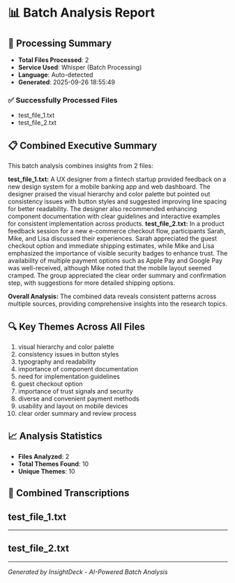 # 📊 Batch Analysis Report

## 🎯 Processing Summary
- **Total Files Processed**: 2
- **Service Used**: Whisper (Batch Processing)
- **Language**: Auto-detected
- **Generated**: 2025-09-26 18:55:49

### ✅ Successfully Processed Files
- test_file_1.txt
- test_file_2.txt

## 📋 Combined Executive Summary
This batch analysis combines insights from 2 files:

**test_file_1.txt:** A UX designer from a fintech startup provided feedback on a new design system for a mobile banking app and web dashboard. The designer praised the visual hierarchy and color palette but pointed out consistency issues with button styles and suggested improving line spacing for better readability. The designer also recommended enhancing component documentation with clear guidelines and interactive examples for consistent implementation across products.
**test_file_2.txt:** In a product feedback session for a new e-commerce checkout flow, participants Sarah, Mike, and Lisa discussed their experiences. Sarah appreciated the guest checkout option and immediate shipping estimates, while Mike and Lisa emphasized the importance of visible security badges to enhance trust. The availability of multiple payment options such as Apple Pay and Google Pay was well-received, although Mike noted that the mobile layout seemed cramped. The group appreciated the clear order summary and confirmation step, with suggestions for more detailed shipping options.

**Overall Analysis:** The combined data reveals consistent patterns across multiple sources, providing comprehensive insights into the research topics.

## 🔍 Key Themes Across All Files
1. visual hierarchy and color palette
2. consistency issues in button styles
3. typography and readability
4. importance of component documentation
5. need for implementation guidelines
6. guest checkout option
7. importance of trust signals and security
8. diverse and convenient payment methods
9. usability and layout on mobile devices
10. clear order summary and review process

## 📈 Analysis Statistics
- **Files Analyzed**: 2
- **Total Themes Found**: 10
- **Unique Themes**: 10

## 📝 Combined Transcriptions
## test_file_1.txt



---

## test_file_2.txt



---
*Generated by InsightDeck - AI-Powered Batch Analysis*
